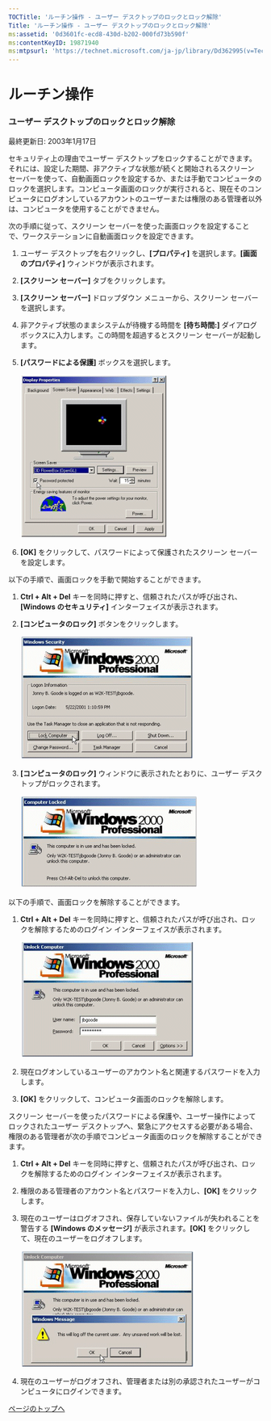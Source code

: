 ```yaml
---
TOCTitle: 'ルーチン操作 ‐ ユーザー デスクトップのロックとロック解除'
Title: 'ルーチン操作 ‐ ユーザー デスクトップのロックとロック解除'
ms:assetid: '0d3601fc-ecd8-430d-b202-000fd73b590f'
ms:contentKeyID: 19871940
ms:mtpsurl: 'https://technet.microsoft.com/ja-jp/library/Dd362995(v=TechNet.10)'
---
```


ルーチン操作
============

### ユーザー デスクトップのロックとロック解除

最終更新日: 2003年1月17日

セキュリティ上の理由でユーザー デスクトップをロックすることができます。それには、設定した期間、非アクティブな状態が続くと開始されるスクリーン セーバーを使って、自動画面ロックを設定するか、または手動でコンピュータのロックを選択します。コンピュータ画面のロックが実行されると、現在そのコンピュータにログオンしているアカウントのユーザーまたは権限のある管理者以外は、コンピュータを使用することができません。

次の手順に従って、スクリーン セーバーを使った画面ロックを設定することで、ワークステーションに自動画面ロックを設定できます。

1.  ユーザー デスクトップを右クリックし、**\[プロパティ\]** を選択します。**\[画面のプロパティ\]** ウィンドウが表示されます。

2.  **\[スクリーン セーバー\]** タブをクリックします。

3.  **\[スクリーン セーバー\]** ドロップダウン メニューから、スクリーン セーバーを選択します。

4.  非アクティブ状態のままシステムが待機する時間を **\[待ち時間:\]** ダイアログ ボックスに入力します。この時間を超過するとスクリーン セーバーが起動します。

5.  **\[パスワードによる保護\]** ボックスを選択します。

    ![](images/Dd362995.w2kab191(ja-jp,TechNet.10).gif)

6.  **\[OK\]** をクリックして、パスワードによって保護されたスクリーン セーバーを設定します。

以下の手順で、画面ロックを手動で開始することができます。

1.  **Ctrl + Alt + Del** キーを同時に押すと、信頼されたパスが呼び出され、**\[Windows のセキュリティ\]** インターフェイスが表示されます。

2.  **\[コンピュータのロック\]** ボタンをクリックします。

    ![](images/Dd362995.w2kab192(ja-jp,TechNet.10).gif)

3.  **\[コンピュータのロック\]** ウィンドウに表示されたとおりに、ユーザー デスクトップがロックされます。

    ![](images/Dd362995.w2kab193(ja-jp,TechNet.10).gif)

以下の手順で、画面ロックを解除することができます。

1.  **Ctrl + Alt + Del** キーを同時に押すと、信頼されたパスが呼び出され、ロックを解除するためのログイン インターフェイスが表示されます。

    ![](images/Dd362995.w2kab194(ja-jp,TechNet.10).gif)

2.  現在ログオンしているユーザーのアカウント名と関連するパスワードを入力します。

3.  **\[OK\]** をクリックして、コンピュータ画面のロックを解除します。

スクリーン セーバーを使ったパスワードによる保護や、ユーザー操作によってロックされたユーザー デスクトップへ、緊急にアクセスする必要がある場合、権限のある管理者が次の手順でコンピュータ画面のロックを解除することができます。

1.  **Ctrl + Alt + Del** キーを同時に押すと、信頼されたパスが呼び出され、ロックを解除するためのログイン インターフェイスが表示されます。

2.  権限のある管理者のアカウント名とパスワードを入力し、**\[OK\]** をクリックします。

3.  現在のユーザーはログオフされ、保存していないファイルが失われることを警告する **\[Windows のメッセージ\]** が表示されます。**\[OK\]** をクリックして、現在のユーザーをログオフします。

    ![](images/Dd362995.w2kab195(ja-jp,TechNet.10).gif)

4.  現在のユーザーがログオフされ、管理者または別の承認されたユーザーがコンピュータにログインできます。

[](#mainsection)[ページのトップへ](#mainsection)
